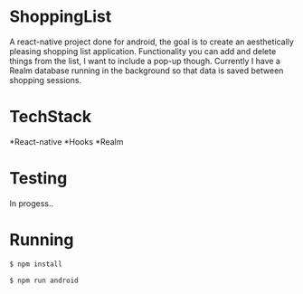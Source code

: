 # ShoppingList

A react-native project done for android, the goal is to create an aesthetically pleasing shopping list application. 
Functionality you can add and delete things from the list, I want to include a pop-up though. Currently I have a Realm database
running in the background so that data is saved between shopping sessions.

# TechStack
*React-native
*Hooks
*Realm

# Testing
In progess..

# Running
```java
$ npm install
```
```java
$ npm run android
```
